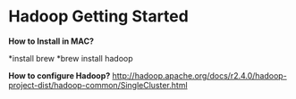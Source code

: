 Hadoop Getting Started
========

**How to Install in MAC?**

*install brew 
*brew install hadoop

**How to configure Hadoop?**
http://hadoop.apache.org/docs/r2.4.0/hadoop-project-dist/hadoop-common/SingleCluster.html


